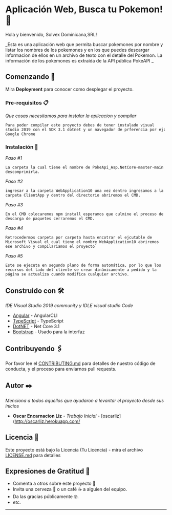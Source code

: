 # Aplicación Web, Busca tu Pokemon! 🦦

Hola y bienvenido, Solvex Dominicana,SRL!

_Esta es una aplicación web que permita buscar pokemones por nombre y listar los nombres de los pokemones y en los que puedes descargar informacion de ellos en un archivo de texto con el detalle del Pokemon. La información de los pokemones es extraída de la API pública PokeAPI _

## Comenzando 🚀

Mira **Deployment** para conocer como desplegar el proyecto.

### Pre-requisitos 📋

_Que cosas necesitamos para instalar la aplicacion y compilar_

```
Para poder compilar este proyecto debes de tener instalado visual studio 2019 con el SDK 3.1 dotnet y un navegador de prferencia por ej: Google Chrome 
```

### Instalación 🔧

_Paso #1_

```
La carpeta la cual tiene el nombre de PokeApi_Asp.NetCore-master-main descomprimirla.
```

_Paso #2_

```
ingresar a la carpeta WebApplication10 una vez dentro ingresamos a la carpeta ClientApp y dentro del directorio abriremos el CMD.
```

_Paso #3_

```
En el CMD colocaremos npm install esperamos que culmine el proceso de descarga de paquetes cerraremos el CMD. 
```

_Paso #4_

```
Retrocedermos carpeta por carpeta hasta encotrar el ejcutable de Microsoft Visual el cual tiene el nombre WebApplication10 abriremos ese archivo y compilariamos el proyecto`
```
_Paso #5_

```
Este se ejecuta en segundo plano de forma automática, por lo que los recursos del lado del cliente se crean dinámicamente a pedido y la página se actualiza cuando modifica cualquier archivo.
```

## Construido con 🛠️

_IDE Visual Studio 2019 community y IDLE visual studio Code_

* [Angular](https://cli.angular.io/) - AngularCLI
* [TypeScript](https://cli.angular.io/) - TypeScript
* [DotNET](https://dotnet.microsoft.com/download/dotnet-core/3.1) - Net Core 3.1
* [Bootstrap](https://getbootstrap.com/) - Usado para la interfaz

## Contribuyendo 🖇️

Por favor lee el [CONTRIBUTING.md](https://gist.github.com/villanuevand/xxxxxx) para detalles de nuestro código de conducta, y el proceso para enviarnos pull requests.

## Autor ✒️

_Menciona a todos aquellos que ayudaron a levantar el proyecto desde sus inicios_

* **Oscar Encarnacion Liz** - *Trabajo Inicial* - [oscarliz](http://oscarliz.herokuapp.com/

## Licencia 📄

Este proyecto está bajo la Licencia (Tu Licencia) - mira el archivo [LICENSE.md](LICENSE.md) para detalles

## Expresiones de Gratitud 🎁

* Comenta a otros sobre este proyecto 📢
* Invita una cerveza 🍺 o un café ☕ a alguien del equipo. 
* Da las gracias públicamente 🤓.
* etc.

---
